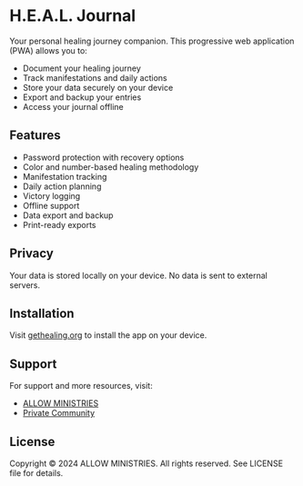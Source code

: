 # H.E.A.L. Journal

Your personal healing journey companion. This progressive web application (PWA) allows you to:

- Document your healing journey
- Track manifestations and daily actions
- Store your data securely on your device
- Export and backup your entries
- Access your journal offline

## Features

- Password protection with recovery options
- Color and number-based healing methodology
- Manifestation tracking
- Daily action planning
- Victory logging
- Offline support
- Data export and backup
- Print-ready exports

## Privacy

Your data is stored locally on your device. No data is sent to external servers.

## Installation

Visit [gethealing.org](https://gethealing.org) to install the app on your device.

## Support

For support and more resources, visit:
- [ALLOW MINISTRIES](https://www.thereisnothingbutgod.com)
- [Private Community](https://www.livefromyourjoy.com)

## License

Copyright © 2024 ALLOW MINISTRIES. All rights reserved.
See LICENSE file for details.